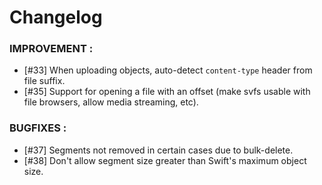 # Changelog

### IMPROVEMENT :
- [#33] When uploading objects, auto-detect `content-type` header from file suffix.
- [#35] Support for opening a file with an offset (make svfs usable with file browsers,
allow media streaming, etc).

### BUGFIXES :
- [#37] Segments not removed in certain cases due to bulk-delete.
- [#38] Don't allow segment size greater than Swift's maximum object size.
